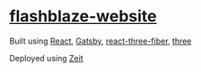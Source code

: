 # [flashblaze-website](https://flashblaze.xyz)

Built using [React](https://reactjs.org/), [Gatsby](https://gatsbyjs.org/), [react-three-fiber](https://github.com/react-spring/react-three-fiber), [three](https://threejs.org)

Deployed using [Zeit](https://zeit.co)
